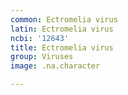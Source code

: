 ```yaml
---
common: Ectromelia virus
latin: Ectromelia virus
ncbi: '12643'
title: Ectromelia virus
group: Viruses
image: .na.character

---
```

